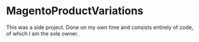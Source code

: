 # MagentoProductVariations
This was a side project. Done on my own time and consists entirely of code, of which I am the sole owner. 
